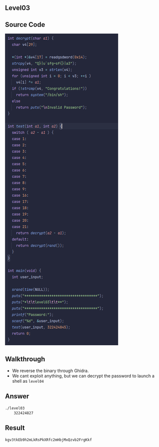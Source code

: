 ## Level03
## Source Code
![level03.png](level03.png)
## Walkthrough
- We reverse the binary through Ghidra.
- We cant exploit anything, but we can decrypt the password to launch a shell as `level04`
## Answer
    ./level03
        322424827
## Result
    kgv3tkEb9h2mLkRsPkXRfc2mHbjMxQzvb2FrgKkf